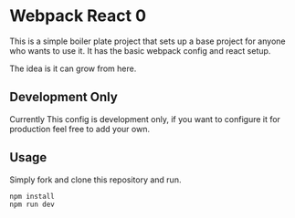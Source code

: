 # Webpack React 0

This is a simple boiler plate project that sets up a base project for anyone who wants to use it. It has the basic webpack config and react setup.

The idea is it can grow from here.

## Development Only

Currently This config is development only, if you want to configure it for production feel free to add your own.

## Usage

Simply fork and clone this repository and run.

``` shell
npm install
npm run dev
```